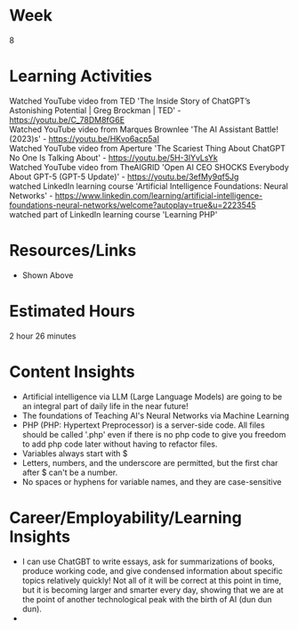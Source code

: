 # Week
8
# Learning Activities
Watched YouTube video from TED 'The Inside Story of ChatGPT’s Astonishing Potential | Greg Brockman | TED' - https://youtu.be/C_78DM8fG6E     
Watched YouTube video from Marques Brownlee 'The AI Assistant Battle! (2023)s' - https://youtu.be/HKvo6acp5aI        
Watched YouTube video from Aperture 'The Scariest Thing About ChatGPT No One Is Talking About' - https://youtu.be/5H-3lYvLsYk       
Watched YouTube video from TheAIGRID 'Open AI CEO SHOCKS Everybody About GPT-5 (GPT-5 Update)' - https://youtu.be/3efMy9qf5Jg      
watched LinkedIn learning course 'Artificial Intelligence Foundations: Neural Networks' - https://www.linkedin.com/learning/artificial-intelligence-foundations-neural-networks/welcome?autoplay=true&u=2223545      
watched part of LinkedIn learning course 'Learning PHP'
# Resources/Links
- Shown Above
# Estimated Hours
2 hour 26 minutes
# Content Insights
- Artificial intelligence via LLM (Large Language Models) are going to be an integral part of daily life in the near future!        
- The foundations of Teaching AI's Neural Networks via Machine Learning        
- PHP (PHP: Hypertext Preprocessor) is a server-side code. All files should be called '.php' even if there is no php code to give you freedom to add php code later without having to refactor files.      
- Variables always start with $         
- Letters, numbers, and the underscore are permitted, but the first char after $ can't be a number.        
- No spaces or hyphens for variable names, and they are case-sensitive        
# Career/Employability/Learning Insights
- I can use ChatGBT to write essays, ask for summarizations of books, produce working code, and give condensed information about specific topics relatively quickly! Not all of it will be correct at this point in time, but it is becoming larger and smarter every day, showing that we are at the point of another technological peak with the birth of AI (dun dun dun).       
- 